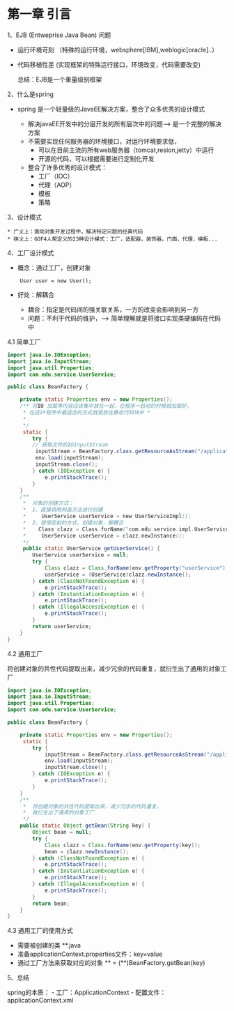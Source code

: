 # 第一章 引言

1、EJB (Entweprise Java Bean) 问题

- 运行环境苛刻 （特殊的运行环境，websphere[IBM],weblogic[oracle]..）
- 代码移植性差  (实现框架的特殊运行接口，环境改变，代码需要改变)
    
   总结：EJB是一个重量级别框架

2、什么是spring

- spring 是一个轻量级的JavaEE解决方案，整合了众多优秀的设计模式
        
     + 解决javaEE开发中的分层开发的所有层次中的问题--> 是一个完整的解决方案
     + 不需要实现任何服务器的环境接口，对运行环境要求低，
        * 可以在目前主流的所有web服务器（tomcat,resion,jetty）中运行
        * 开源的代码，可以根据需要进行定制化开发
     + 整合了许多优秀的设计模式：
        * 工厂（IOC）
        * 代理（AOP）
        * 模板 
        * 策略


3、设计模式
    
    * 广义上：面向对象开发过程中，解决特定问题的经典代码
    * 狭义上：GOF4人帮定义的23种设计模式：工厂，适配器，装饰器，门面，代理，模板...
    

4、工厂设计模式
    
- 概念：通过工厂，创建对象
```
    User user = new User();
```

- 好处：解耦合
    
    * 耦合：指定是代码间的强关联关系，一方的改变会影响到另一方 
    * 问题：不利于代码的维护，--> 简单理解就是将接口实现类硬编码在代码中



4.1 简单工厂
```java
import java.io.IOException;
import java.io.InputStream;
import java.util.Properties;
import com.edu.service.UserService;

public class BeanFactory {

    private static Properties env = new Properties();
    /** 将IO 加载等内容应该集中放在一起，在程序一启动的时候就加载好， 
     * 在这äª程序中最适合的方式就是放在静态代码块中 *   
     *
     */
     static {
        try {
        // 获取文件的IOInputStream 
         inputStream = BeanFactory.class.getResourceAsStream("/applicationContext.properties");// 加载文件内容            
         env.load(inputStream);
         inputStream.close();
        } catch (IOException e) {
            e.printStackTrace();
        }
    }
    /**
     *  对象的创建方式： 
     *  1、直接调用构造方法进行创建 
     *     UserService userService = new UserServiceImpl(); 
     *  2、使用反射的方式，创建对象，解耦合 
     *    Class clazz = Class.forName("com.edu.service.impl.UserServiceImpl"); 
     *     UserService userService = clazz.newInstance(); 
     */
     public static UserService getUserService() {
        UserService userService = null;
        try {
            Class clazz = Class.forName(env.getProperty("userService"));
            userService = (UserService)clazz.newInstance();
        } catch (ClassNotFoundException e) {
            e.printStackTrace();
        } catch (InstantiationException e) {
            e.printStackTrace();
        } catch (IllegalAccessException e) {
            e.printStackTrace();
        }
        return userService;
    }
}
```

4.2 通用工厂

将创建对象的共性代码提取出来，减少冗余的代码重复，就衍生出了通用的对象工厂

```java
import java.io.IOException;
import java.io.InputStream;
import java.util.Properties;
import com.edu.service.UserService;

public class BeanFactory {

    private static Properties env = new Properties();
     static {
        try {
            inputStream = BeanFactory.class.getResourceAsStream("/applicationContext.properties");// 加载文件内容            
            env.load(inputStream);
            inputStream.close();
        } catch (IOException e) {
            e.printStackTrace();
        }
    }
    /**
     *  将创建对象的共性代码提取出来，减少冗余的代码重复，
     *  就衍生出了通用的对象工厂
     */
    public static Object getBean(String key) {
        Object bean = null;
        try {
            Class clazz = Class.forName(env.getProperty(key));
            bean = clazz.newInstance();
        } catch (ClassNotFoundException e) {
            e.printStackTrace();
        } catch (InstantiationException e) {
            e.printStackTrace();
        } catch (IllegalAccessException e) {
            e.printStackTrace();
        }
        return bean;
    }
}
```
4.3 通用工厂的使用方式

- 需要被创建的类 **.java
- 准备applicationContext.properties文件：key=value
- 通过工厂方法来获取对应的对象 ** =  (**)BeanFactory.getBean(key)


5、总结

spring的本质：
    - 工厂：ApplicationContext
    - 配置文件：applicationContext.xml








